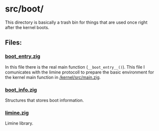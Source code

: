# src/boot/

This directory is basically a trash bin for things that
are used once right after the kernel boots.

## Files:
### [boot_entry.zig](boot_entry.zig)

In this file there is the real main function (`__boot_entry__()`). This file I
comunicates with the limine protocoll to prepare the basic environment for the
kernel main function in [/kernel/src/main.zig](/kernel/src/main.zig).

### [boot_info.zig](boot_info.zig)

Structures that stores boot information.

### [limine.zig](limine.zig)

Limine library.
